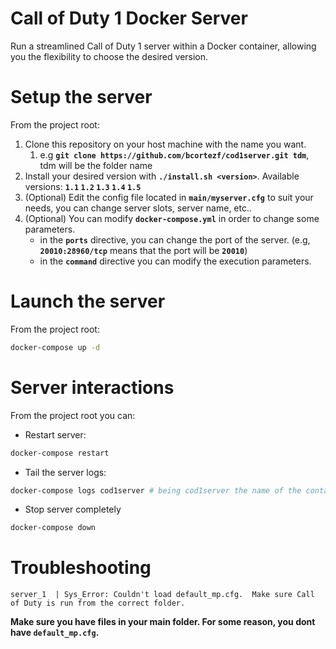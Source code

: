 # Call of Duty 1 Docker Server
Run a streamlined Call of Duty 1 server within a Docker container, allowing you the flexibility to choose the desired version.

# Setup the server
From the project root:
1. Clone this repository on your host machine with the name you want.
   1. e.g **`git clone https://github.com/bcortezf/cod1server.git tdm`**, tdm will be the folder name
1. Install your desired version with **`./install.sh <version>`**.  Available versions: **`1.1` `1.2` `1.3` `1.4` `1.5`**
1. (Optional) Edit the config file located in **`main/myserver.cfg`** to suit your needs, you can change server slots, server name, etc..
1. (Optional) You can modify **`docker-compose.yml`** in order to change some parameters.
   - in the **`ports`** directive, you can change the port of the server. (e.g, **`20010:28960/tcp`** means that the port will be **`20010`**)
   - in the **`command`** directive you can modify the execution parameters.

# Launch the server
From the project root:
``` bash
docker-compose up -d
```

# Server interactions
From the project root you can:
- Restart server:
``` bash
docker-compose restart
```

- Tail the server logs:
``` bash
docker-compose logs cod1server # being cod1server the name of the container
```

- Stop server completely
``` bash
docker-compose down
```

# Troubleshooting

```
server_1  | Sys_Error: Couldn't load default_mp.cfg.  Make sure Call of Duty is run from the correct folder.
```
**Make sure you have files in your main folder. For some reason, you dont have `default_mp.cfg`.**
